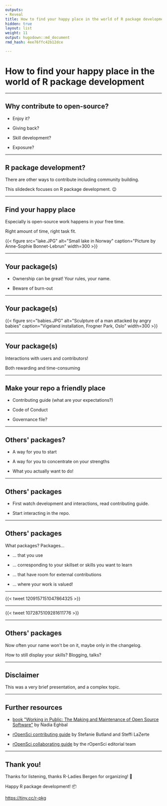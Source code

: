 ```yaml
---
outputs:
- Reveal
title: How to find your happy place in the world of R package development
hidden: true
layout: list
weight: 11
output: hugodown::md_document
rmd_hash: 4ee76ffc42b12dce

---
```


How to find your happy place in the world of R package development
==================================================================

------------------------------------------------------------------------

Why contribute to open-source?
------------------------------

-   Enjoy it?

-   Giving back?

-   Skill development?

-   Exposure?

------------------------------------------------------------------------

R package development?
----------------------

There are other ways to contribute including community building.

This slidedeck focuses on R package development. :wink:

------------------------------------------------------------------------

Find your happy place
---------------------

Especially is open-source work happens in your free time.

Right amount of time, right task fit.

{{< figure src="lake.JPG" alt="Small lake in Norway" caption="Picture by Anne-Sophie Bonnet-Lebrun" width=300 >}}

------------------------------------------------------------------------

Your package(s)
---------------

-   Ownership can be great! Your rules, your name.

-   Beware of burn-out

------------------------------------------------------------------------

Your package(s)
---------------

{{< figure src="babies.JPG" alt="Sculpture of a man attacked by angry babies" caption="Vigeland installation, Frogner Park, Oslo" width=300 >}}

------------------------------------------------------------------------

Your package(s)
---------------

Interactions with users and contributors!

Both rewarding and time-consuming

------------------------------------------------------------------------

Make your repo a friendly place
-------------------------------

-   Contributing guide (what are your expectations?)

-   Code of Conduct

-   Governance file?

------------------------------------------------------------------------

Others' packages?
-----------------

-   A way for you to start

-   A way for you to concentrate on your strengths

-   What you actually want to do!

------------------------------------------------------------------------

Others' packages
----------------

-   First watch development and interactions, read contributing guide.

-   Start interacting in the repo.

------------------------------------------------------------------------

Others' packages
----------------

What packages? Packages...

-   ... that you use

-   ... corresponding to your skillset or skills you want to learn

-   ... that have room for external contributions

-   ... where your work is valued!

------------------------------------------------------------------------

{{< tweet 1209157151047864325 >}}

------------------------------------------------------------------------

{{< tweet 1072875109281611776 >}}

------------------------------------------------------------------------

Others' packages
----------------

Now often your name won't be on it, maybe only in the changelog.

How to still display your skills? Blogging, talks?

------------------------------------------------------------------------

Disclaimer
----------

This was a very brief presentation, and a complex topic.

------------------------------------------------------------------------

Further resources
-----------------

-   [book "Working in Public: The Making and Maintenance of Open Source Software"](https://www.goodreads.com/book/show/54140556-working-in-public) by Nadia Eghbal

-   [rOpenSci contributing guide](https://contributing.ropensci.org/) by Stefanie Butland and Steffi LaZerte

-   [rOpenSci collaborating guide](https://devguide.ropensci.org/collaboration.html) by the rOpenSci editorial team

------------------------------------------------------------------------

Thank you!
----------

Thanks for listening, thanks R-Ladies Bergen for organizing! :pray:

Happy R package development! :package:

<a href="https://tiny.cc/r-pkg" class="uri">https://tiny.cc/r-pkg</a>

